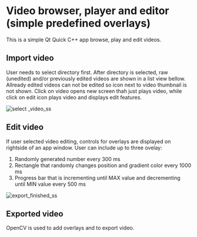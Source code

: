 # Video browser, player and editor (simple predefined overlays)

This is a simple Qt Quick C++ app browse, play and edit videos.

## Import video

User needs to select directory first. After directory is selected, raw (unedited) and/or previously edited videos are shown in a list view bellow. Allready edited videos can not be edited so icon next to video thumbnail is not shown. Click on video opens new screen thah just plays video, while click on edit icon plays video and displays edit features.

![select _video_ss](https://user-images.githubusercontent.com/37535693/97810793-ba2a8700-1c76-11eb-985e-06f987e6bdc5.png)

## Edit video

If user selected video editing, controls for overlays are displayed on rightside of an app window. User can include up to three ovelay:
1. Randomly generated number every 300 ms
2. Rectangle that randomly changes position and gradient color every 1000 ms
3. Progress bar that is incrementing until MAX value and decrementing until MIN value every 500 ms

![export_finished_ss](https://user-images.githubusercontent.com/37535693/97811069-6620a200-1c78-11eb-8984-7db9c32af330.png)

## Exported video

OpenCV is used to add overlays and to export video.


